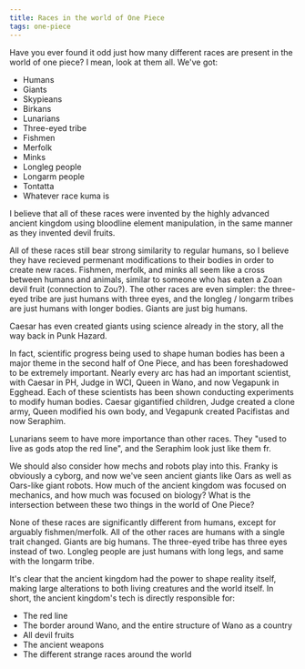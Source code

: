 ```yaml
---
title: Races in the world of One Piece
tags: one-piece
---
```


Have you ever found it odd just how many different races are present in the world of one piece? I mean, look at them all. We've got:

* Humans
* Giants
* Skypieans
* Birkans
* Lunarians
* Three-eyed tribe
* Fishmen
* Merfolk
* Minks
* Longleg people
* Longarm people
* Tontatta
* Whatever race kuma is

I believe that all of these races were invented by the highly advanced ancient kingdom using bloodline element manipulation, in the same manner as they invented devil fruits.

All of these races still bear strong similarity to regular humans, so I believe they have recieved permenant modifications to their bodies in order to create new races. Fishmen, merfolk, and minks all seem like a cross between humans and animals, similar to someone who has eaten a Zoan devil fruit (connection to Zou?). The other races are even simpler: the three-eyed tribe are just humans with three eyes, and the longleg / longarm tribes are just humans with longer bodies. Giants are just big humans.

Caesar has even created giants using science already in the story, all the way back in Punk Hazard.

In fact, scientific progress being used to shape human bodies has been a major theme in the second half of One Piece, and has been foreshadowed to be extremely important. Nearly every arc has had an important scientist, with Caesar in PH, Judge in WCI, Queen in Wano, and now Vegapunk in Egghead. Each of these scientists has been shown conducting experiments to modify human bodies. Caesar gigantified children, Judge created a clone army, Queen modified his own body, and Vegapunk created Pacifistas and now Seraphim.

Lunarians seem to have more importance than other races. They "used to live as gods atop the red line", and the Seraphim look just like them fr.

We should also consider how mechs and robots play into this. Franky is obviously a cyborg, and now we've seen ancient giants like Oars as well as Oars-like giant robots. How much of the ancient kingdom was focused on mechanics, and how much was focused on biology? What is the intersection between these two things in the world of One Piece?

None of these races are significantly different from humans, except for arguably fishmen/merfolk. All of the other races are humans with a single trait changed. Giants are big humans. The three-eyed tribe has three eyes instead of two. Longleg people are just humans with long legs, and same with the longarm tribe.



It's clear that the ancient kingdom had the power to shape reality itself, making large alterations to both living creatures and the world itself. In short, the ancient kingdom's tech is directly responsible for:

* The red line
* The border around Wano, and the entire structure of Wano as a country
* All devil fruits
* The ancient weapons
* The different strange races around the world